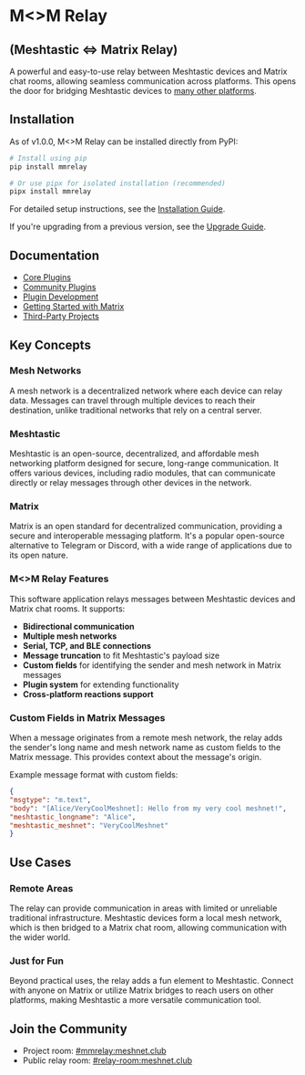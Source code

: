 # M<>M Relay

## (Meshtastic <=> Matrix Relay)

A powerful and easy-to-use relay between Meshtastic devices and Matrix chat rooms, allowing seamless communication across platforms. This opens the door for bridging Meshtastic devices to [many other platforms](https://matrix.org/bridges/).

## Installation

As of v1.0.0, M<>M Relay can be installed directly from PyPI:

```bash
# Install using pip
pip install mmrelay

# Or use pipx for isolated installation (recommended)
pipx install mmrelay
```

For detailed setup instructions, see the [Installation Guide](https://github.com/geoffwhittington/meshtastic-matrix-relay/blob/main/INSTRUCTIONS.md).

If you're upgrading from a previous version, see the [Upgrade Guide](https://github.com/geoffwhittington/meshtastic-matrix-relay/blob/main/UPGRADE_TO_V1.md).

## Documentation

- [Core Plugins](Core-Plugins.md)
- [Community Plugins](Community-Plugin-List.md)
- [Plugin Development](Community-Plugin-Development-Guide.md)
- [Getting Started with Matrix](Getting-Started-With-Matrix-&-MM-Relay.md)
- [Third-Party Projects](Third-Party-Projects.md)

## Key Concepts

### Mesh Networks

A mesh network is a decentralized network where each device can relay data. Messages can travel through multiple devices to reach their destination, unlike traditional networks that rely on a central server.

### Meshtastic

Meshtastic is an open-source, decentralized, and affordable mesh networking platform designed for secure, long-range communication. It offers various devices, including radio modules, that can communicate directly or relay messages through other devices in the network.

### Matrix

Matrix is an open standard for decentralized communication, providing a secure and interoperable messaging platform. It's a popular open-source alternative to Telegram or Discord, with a wide range of applications due to its open nature.

### M<>M Relay Features

This software application relays messages between Meshtastic devices and Matrix chat rooms. It supports:

- **Bidirectional communication**
- **Multiple mesh networks**
- **Serial, TCP, and BLE connections**
- **Message truncation** to fit Meshtastic's payload size
- **Custom fields** for identifying the sender and mesh network in Matrix messages
- **Plugin system** for extending functionality
- **Cross-platform reactions support**

### Custom Fields in Matrix Messages

When a message originates from a remote mesh network, the relay adds the sender's long name and mesh network name as custom fields to the Matrix message. This provides context about the message's origin.

Example message format with custom fields:

```json
{
"msgtype": "m.text",
"body": "[Alice/VeryCoolMeshnet]: Hello from my very cool meshnet!",
"meshtastic_longname": "Alice",
"meshtastic_meshnet": "VeryCoolMeshnet"
}
```

## Use Cases

### Remote Areas

The relay can provide communication in areas with limited or unreliable traditional infrastructure. Meshtastic devices form a local mesh network, which is then bridged to a Matrix chat room, allowing communication with the wider world.

### Just for Fun

Beyond practical uses, the relay adds a fun element to Meshtastic. Connect with anyone on Matrix or utilize Matrix bridges to reach users on other platforms, making Meshtastic a more versatile communication tool.

## Join the Community

- Project room: [#mmrelay:meshnet.club](https://matrix.to/#/#mmrelay:meshnet.club)
- Public relay room: [#relay-room:meshnet.club](https://matrix.to/#/#relay-room:meshnet.club)
